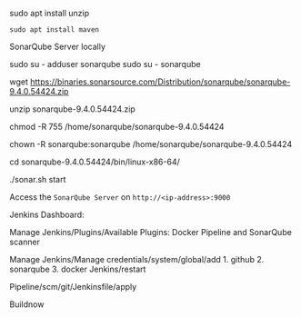 sudo apt install unzip
```
sudo apt install maven
```
SonarQube Server locally

sudo su -
adduser sonarqube
sudo su - sonarqube

wget https://binaries.sonarsource.com/Distribution/sonarqube/sonarqube-9.4.0.54424.zip

unzip sonarqube-9.4.0.54424.zip

chmod -R 755 /home/sonarqube/sonarqube-9.4.0.54424

chown -R sonarqube:sonarqube /home/sonarqube/sonarqube-9.4.0.54424

cd sonarqube-9.4.0.54424/bin/linux-x86-64/

./sonar.sh start

Access the `SonarQube Server` on `http://<ip-address>:9000`

Jenkins Dashboard:

Manage Jenkins/Plugins/Available Plugins: Docker Pipeline and SonarQube scanner

Manage Jenkins/Manage credentials/system/global/add 1. github 2. sonarqube 3. docker
Jenkins/restart

Pipeline/scm/git/Jenkinsfile/apply

Buildnow


